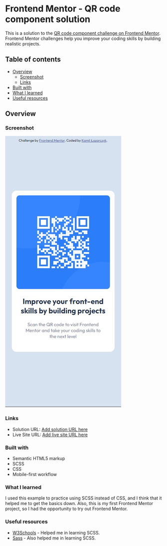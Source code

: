# Frontend Mentor - QR code component solution

This is a solution to the [QR code component challenge on Frontend Mentor](https://www.frontendmentor.io/challenges/qr-code-component-iux_sIO_H). Frontend Mentor challenges help you improve your coding skills by building realistic projects. 

## Table of contents

- [Overview](#overview)
  - [Screenshot](#screenshot)
  - [Links](#links)
- [Built with](#built-with)
- [What I learned](#what-i-learned)
- [Useful resources](#useful-resources)
## Overview

### Screenshot

![](./screenshot.jpg)

### Links

- Solution URL: [Add solution URL here](https://your-solution-url.com)
- Live Site URL: [Add live site URL here](https://your-live-site-url.com)

### Built with

- Semantic HTML5 markup
- SCSS
- CSS
- Mobile-first workflow

### What I learned

I used this example to practice using SCSS instead of CSS, and I think that it helped me to get the basics down. Also, this is my first Frontend Mentor project, so I had the opportunity to try out Frontend Mentor.

### Useful resources

- [W3Schools](https://www.w3schools.com/sass/default.php) - Helped me in learning SCSS.
- [Sass](https://sass-lang.com/guide) - Also helped me in learning SCSS.





